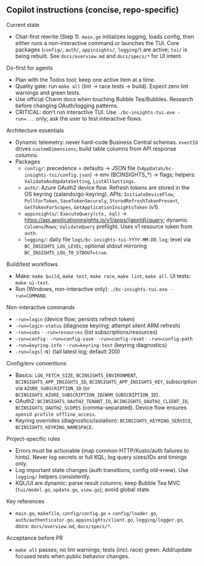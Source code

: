 ## Copilot instructions (concise, repo-specific)

Current state
- Chat-first rewrite (Step 1). `main.go` initializes logging, loads config, then either runs a non-interactive command or launches the TUI. Core packages (`config/`, `auth/`, `appinsights/`, `logging/`) are active; `tui/` is being rebuilt. See `docs/overview.md` and `docs/specs/*` for UI intent.

Do-first for agents
- Plan with the Todos tool; keep one active item at a time.
- Quality gate: run `make all` (lint → race tests → build). Expect zero lint warnings and green tests.
- Use official Charm docs when touching Bubble Tea/Bubbles. Research before changing OAuth/logging patterns.
- CRITICAL: don’t run interactive TUI. Use `./bc-insights-tui.exe -run=...` only; ask the user to test interactive flows.

Architecture essentials
- Dynamic telemetry: never hard-code Business Central schemas. `eventId` drives `customDimensions`; build table columns from API response columns.
- Packages
  - `config/`: precedence = defaults → JSON file (`%AppData%/bc-insights-tui/config.json`) → env (BCINSIGHTS_*) → flags; helpers: `ValidateAndUpdateSetting`, `ListAllSettings`.
  - `auth/`: Azure OAuth2 device flow. Refresh tokens are stored in the OS keyring (zalando/go-keyring). APIs: `InitiateDeviceFlow`, `PollForToken`, `SaveTokenSecurely`, `StoredRefreshTokenPresent`, `GetTokenForScopes`, `GetApplicationInsightsToken` (v1).
  - `appinsights/`: `ExecuteQuery(ctx, kql)` → https://api.applicationinsights.io/v1/apps/{appId}/query; dynamic `Columns`/`Rows`; `ValidateQuery` preflight. Uses v1 resource token from `auth`.
  - `logging/`: daily file `logs/bc-insights-tui-YYYY-MM-DD.log`; level via `BC_INSIGHTS_LOG_LEVEL`; optional stdout mirroring `BC_INSIGHTS_LOG_TO_STDOUT=true`.

Build/test workflows
- Make: `make build`, `make test`, `make race`, `make lint`, `make all`. UI tests: `make ui-test`.
- Run (Windows, non-interactive only): `./bc-insights-tui.exe -run=COMMAND`.

Non-interactive commands
- `-run=login` (device flow; persists refresh token)
- `-run=login-status` (diagnose keyring; attempt silent ARM refresh)
- `-run=subs` · `-run=resources` (list subscriptions/resources)
- `-run=config` · `-run=config-save` · `-run=config-reset` · `-run=config-path`
- `-run=keyring-info` · `-run=keyring-test` (keyring diagnostics)
- `-run=logs[:N]` (tail latest log; default 200)

Config/env conventions
- Basics: `LOG_FETCH_SIZE`, `BCINSIGHTS_ENVIRONMENT`, `BCINSIGHTS_APP_INSIGHTS_ID`, `BCINSIGHTS_APP_INSIGHTS_KEY`, subscription via `AZURE_SUBSCRIPTION_ID` (or `BCINSIGHTS_AZURE_SUBSCRIPTION_ID`/`ARM_SUBSCRIPTION_ID`).
- OAuth2: `BCINSIGHTS_OAUTH2_TENANT_ID`, `BCINSIGHTS_OAUTH2_CLIENT_ID`, `BCINSIGHTS_OAUTH2_SCOPES` (comma-separated). Device flow ensures `openid profile offline_access`.
- Keyring overrides (diagnostics/isolation): `BCINSIGHTS_KEYRING_SERVICE`, `BCINSIGHTS_KEYRING_NAMESPACE`.

Project-specific rules
- Errors must be actionable (map common HTTP/Kusto/auth failures to hints). Never log secrets or full KQL; log query sizes/IDs and timings only.
- Log important state changes (auth transitions, config old→new). Use `logging/` helpers consistently.
- KQL/UI are dynamic: parse result columns; keep Bubble Tea MVC (`tui/model.go`, `update.go`, `view.go`); avoid global state.

Key references
- `main.go`, `makefile`, `config/config.go` + `config/loader.go`, `auth/authenticator.go`, `appinsights/client.go`, `logging/logger.go`, docs: `docs/overview.md`, `docs/specs/*`.

Acceptance before PR
- `make all` passes; no lint warnings; tests (incl. race) green. Add/update focused tests when public behavior changes.
